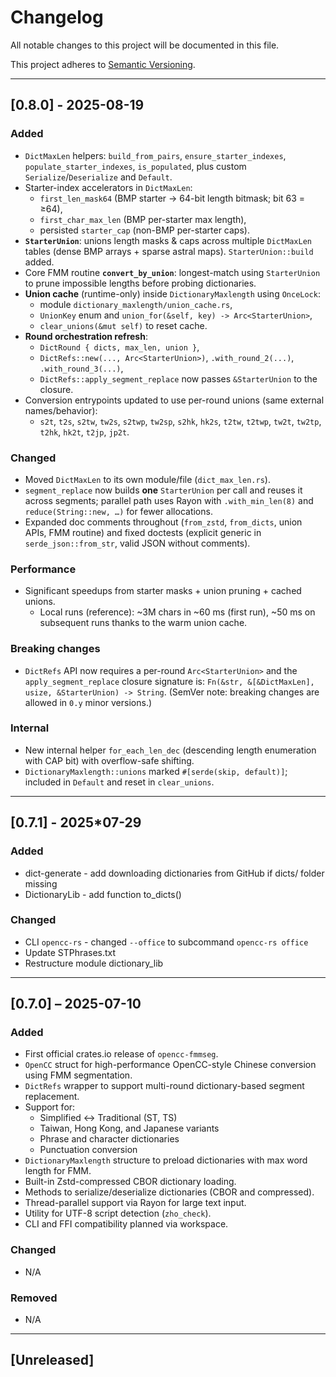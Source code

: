 # Changelog

All notable changes to this project will be documented in this file.

This project adheres to [Semantic Versioning](https://semver.org/).

---

## [0.8.0] - 2025-08-19

### Added

- `DictMaxLen` helpers: `build_from_pairs`, `ensure_starter_indexes`, `populate_starter_indexes`, `is_populated`, plus
  custom `Serialize`/`Deserialize` and `Default`.
- Starter-index accelerators in `DictMaxLen`:
    - `first_len_mask64` (BMP starter → 64-bit length bitmask; bit 63 = ≥64),
    - `first_char_max_len` (BMP per-starter max length),
    - persisted `starter_cap` (non-BMP per-starter caps).
- **`StarterUnion`**: unions length masks & caps across multiple `DictMaxLen` tables (dense BMP arrays + sparse astral
  maps). `StarterUnion::build` added.
- Core FMM routine **`convert_by_union`**: longest-match using `StarterUnion` to prune impossible lengths before probing
  dictionaries.
- **Union cache** (runtime-only) inside `DictionaryMaxlength` using `OnceLock`:
    - module `dictionary_maxlength/union_cache.rs`,
    - `UnionKey` enum and `union_for(&self, key) -> Arc<StarterUnion>`,
    - `clear_unions(&mut self)` to reset cache.
- **Round orchestration refresh**:
    - `DictRound { dicts, max_len, union }`,
    - `DictRefs::new(..., Arc<StarterUnion>)`, `.with_round_2(...)`, `.with_round_3(...)`,
    - `DictRefs::apply_segment_replace` now passes `&StarterUnion` to the closure.
- Conversion entrypoints updated to use per-round unions (same external names/behavior):
    - `s2t`, `t2s`, `s2tw`, `tw2s`, `s2twp`, `tw2sp`,
      `s2hk`, `hk2s`, `t2tw`, `t2twp`, `tw2t`, `tw2tp`,
      `t2hk`, `hk2t`, `t2jp`, `jp2t`.

### Changed

- Moved `DictMaxLen` to its own module/file (`dict_max_len.rs`).
- `segment_replace` now builds **one** `StarterUnion` per call and reuses it across segments; parallel path uses Rayon
  with `.with_min_len(8)` and `reduce(String::new, …)` for fewer allocations.
- Expanded doc comments throughout (`from_zstd`, `from_dicts`, union APIs, FMM routine) and fixed doctests (explicit
  generic in `serde_json::from_str`, valid JSON without comments).

### Performance

- Significant speedups from starter masks + union pruning + cached unions.
    - Local runs (reference): ~3M chars in ~60 ms (first run), ~50 ms on subsequent runs thanks to the warm union cache.

### Breaking changes

- `DictRefs` API now requires a per-round `Arc<StarterUnion>` and the
  `apply_segment_replace` closure signature is:
  `Fn(&str, &[&DictMaxLen], usize, &StarterUnion) -> String`.
  (SemVer note: breaking changes are allowed in `0.y` minor versions.)

### Internal

- New internal helper `for_each_len_dec` (descending length enumeration with CAP bit) with overflow-safe shifting.
- `DictionaryMaxlength::unions` marked `#[serde(skip, default)]`; included in `Default` and reset in `clear_unions`.

---

## [0.7.1] - 2025*07-29

### Added

- dict-generate - add downloading dictionaries from GitHub if dicts/ folder missing
- DictionaryLib - add function to_dicts()

### Changed

- CLI `opencc-rs` - changed `--office` to subcommand `opencc-rs office`
- Update STPhrases.txt
- Restructure module dictionary_lib

---

## [0.7.0] – 2025-07-10

### Added

- First official crates.io release of `opencc-fmmseg`.
- `OpenCC` struct for high-performance OpenCC-style Chinese conversion using FMM segmentation.
- `DictRefs` wrapper to support multi-round dictionary-based segment replacement.
- Support for:
    - Simplified ↔ Traditional (ST, TS)
    - Taiwan, Hong Kong, and Japanese variants
    - Phrase and character dictionaries
    - Punctuation conversion
- `DictionaryMaxlength` structure to preload dictionaries with max word length for FMM.
- Built-in Zstd-compressed CBOR dictionary loading.
- Methods to serialize/deserialize dictionaries (CBOR and compressed).
- Thread-parallel support via Rayon for large text input.
- Utility for UTF-8 script detection (`zho_check`).
- CLI and FFI compatibility planned via workspace.

### Changed

- N/A

### Removed

- N/A

---

## [Unreleased]

